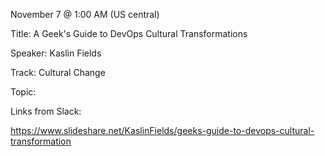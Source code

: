 November 7 @ 1:00 AM (US central)

Title: A Geek's Guide to DevOps Cultural Transformations

Speaker: Kaslin Fields

Track: Cultural Change

Topic:

Links from Slack:

https://www.slideshare.net/KaslinFields/geeks-guide-to-devops-cultural-transformation
